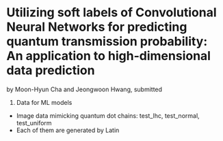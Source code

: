 # Utilizing soft labels of Convolutional Neural Networks for predicting quantum transmission probability: An application to high-dimensional data prediction

by Moon-Hyun Cha and Jeongwoon Hwang, submitted

1. Data for ML models
* Image data mimicking quantum dot chains: test_lhc, test_normal, test_uniform
* Each of them are generated by Latin

